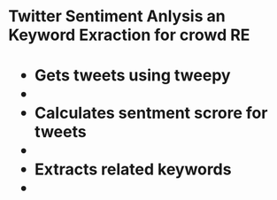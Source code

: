 <h1>Twitter Sentiment Anlysis an Keyword Exraction for crowd RE<h1>
<ul>
<li>Gets tweets using tweepy<li>
<li>Calculates sentment scrore for tweets<li>
<li>Extracts related keywords<li>
<ul>
